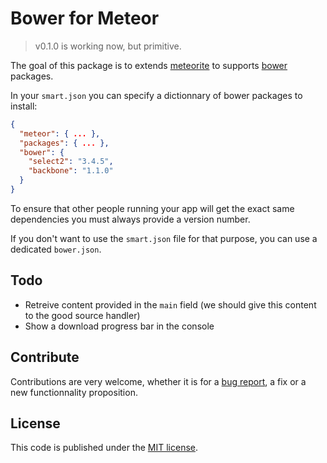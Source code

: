 # Bower for Meteor

> v0.1.0 is working now, but primitive.

The goal of this package is to extends
[meteorite](http://oortcloud.github.io/meteorite/) to supports
[bower](http://bower.io/) packages.

In your `smart.json` you can specify a dictionnary of bower packages to
install:

```json
{
  "meteor": { ... },
  "packages": { ... },
  "bower": {
    "select2": "3.4.5",
    "backbone": "1.1.0"
  }
}
```

To ensure that other people running your app will get the exact same
dependencies you must always provide a version number.

If you don't want to use the `smart.json` file for that purpose, you can use a
dedicated `bower.json`.

## Todo

- Retreive content provided in the `main` field (we should give this content
  to the good source handler)
- Show a download progress bar in the console

## Contribute

Contributions are very welcome, whether it is for a
[bug report](https://github.com/mquandalle/meteor-bower/issues/new), a fix or a
new functionnality proposition.

## License

This code is published under the [MIT license](LICENSE).
